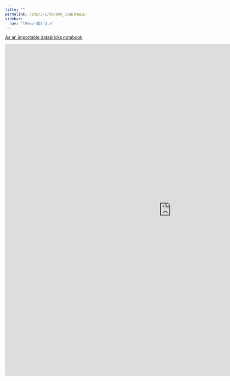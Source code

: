 ```yaml
---
title: ""
permalink: /sds/3/x/db/000_ScaDaMaLe/
sidebar:
  nav: "lMenu-SDS-3.x"
---
```


[As an importable databricks notebook](https://lamastex.github.io/scalable-data-science/sds/3/x/db/000_ScaDaMaLe.html)

<iframe src="https://lamastex.github.io/scalable-data-science/sds/3/x/db/000_ScaDaMaLe.html" width="1080" height="1080" frameborder="0"></iframe>
